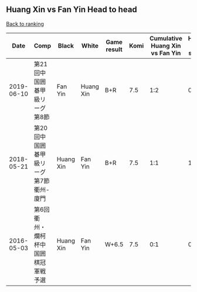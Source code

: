 ## Huang Xin vs Fan Yin Head to head

[Back to ranking](../../index.md)




| **Date** | **Comp** | **Black** | **White** | **Game result** | **Komi** | **Cumulative Huang Xin vs Fan Yin** | **Huang Xin streak** | **Fan Yin streak** | 
| --- | --- | --- | --- | --- | --- | --- | --- | --- |
| 2019-06-10 | 第21回中国囲碁甲級リーグ第8節 | Fan Yin | Huang Xin | B+R | 7.5 | 1:2 | 0 | 1 | 
| 2018-05-21 | 第20回中国囲碁甲級リーグ第7節衢州-廈門 | Huang Xin | Fan Yin | B+R | 7.5 | 1:1 | 1 | 0 | 
| 2016-05-03 | 第6回衢州・爛柯杯中国囲棋冠軍戦予選 | Huang Xin | Fan Yin | W+6.5 | 7.5 | 0:1 | 0 | 1 |




